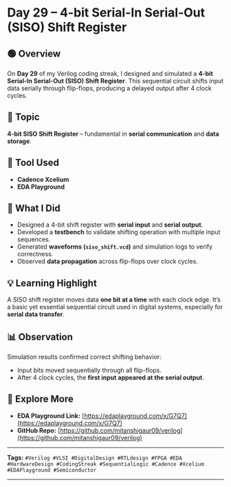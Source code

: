 # Day 29 – 4-bit Serial-In Serial-Out (SISO) Shift Register

## 🟢 Overview

On **Day 29** of my Verilog coding streak, I designed and simulated a **4-bit Serial-In Serial-Out (SISO) Shift Register**. This sequential circuit shifts input data serially through flip-flops, producing a delayed output after 4 clock cycles.

## 🧠 Topic

**4-bit SISO Shift Register** – fundamental in **serial communication** and **data storage**.

## 🔧 Tool Used

* **Cadence Xcelium**
* **EDA Playground**

## 📌 What I Did

* Designed a 4-bit shift register with **serial input** and **serial output**.
* Developed a **testbench** to validate shifting operation with multiple input sequences.
* Generated **waveforms (`siso_shift.vcd`)** and simulation logs to verify correctness.
* Observed **data propagation** across flip-flops over clock cycles.

## 💡 Learning Highlight

A SISO shift register moves data **one bit at a time** with each clock edge. It’s a basic yet essential sequential circuit used in digital systems, especially for **serial data transfer**.

## 📊 Observation

Simulation results confirmed correct shifting behavior:

* Input bits moved sequentially through all flip-flops.
* After 4 clock cycles, the **first input appeared at the serial output**.

## 🔗 Explore More

* **EDA Playground Link:** [https://edaplayground.com/x/G7Q7](https://edaplayground.com/x/G7Q7)
* **GitHub Repo:** [https://github.com/mitanshigaur09/verilog](https://github.com/mitanshigaur09/verilog)

---

**Tags:**
`#Verilog #VLSI #DigitalDesign #RTLdesign #FPGA #EDA #HardwareDesign #CodingStreak #SequentialLogic #Cadence #Xcelium #EDAPlayground #Semiconductor`

---
